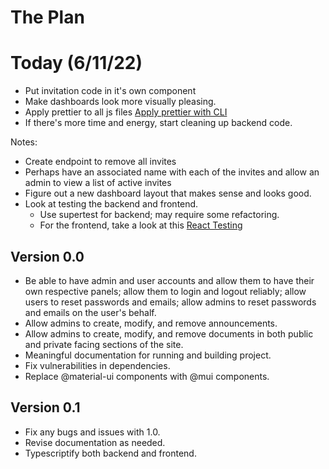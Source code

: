 # The Plan

# Today (6/11/22)

- Put invitation code in it's own component
- Make dashboards look more visually pleasing.
- Apply prettier to all js files [Apply prettier with CLI](https://github.com/prettier/prettier-vscode/issues/321)
- If there's more time and energy, start cleaning up backend code.

Notes:

- Create endpoint to remove all invites
- Perhaps have an associated name with each of the invites and allow an admin to view a list of active invites
- Figure out a new dashboard layout that makes sense and looks good.
- Look at testing the backend and frontend.
  - Use supertest for backend; may require some refactoring.
  - For the frontend, take a look at this [React Testing](https://reactjs.org/docs/testing.html)

## Version 0.0

- Be able to have admin and user accounts and allow them to have their own respective panels; allow them to login and logout reliably; allow users to reset passwords and emails; allow admins to reset passwords and emails on the user's behalf.
- Allow admins to create, modify, and remove announcements.
- Allow admins to create, modify, and remove documents in both public and private facing sections of the site.
- Meaningful documentation for running and building project.
- Fix vulnerabilities in dependencies.
- Replace @material-ui components with @mui components.

## Version 0.1

- Fix any bugs and issues with 1.0.
- Revise documentation as needed.
- Typescriptify both backend and frontend.
